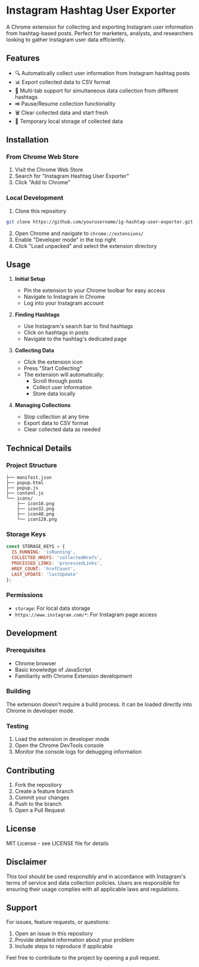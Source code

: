 # Instagram Hashtag User Exporter

A Chrome extension for collecting and exporting Instagram user information from hashtag-based posts. Perfect for marketers, analysts, and researchers looking to gather Instagram user data efficiently.

## Features

- 🔍 Automatically collect user information from Instagram hashtag posts
- 📊 Export collected data to CSV format
- 🔄 Multi-tab support for simultaneous data collection from different hashtags
- ⏯️ Pause/Resume collection functionality
- 🗑️ Clear collected data and start fresh
- 💾 Temporary local storage of collected data

## Installation

### From Chrome Web Store
1. Visit the Chrome Web Store
2. Search for "Instagram Hashtag User Exporter"
3. Click "Add to Chrome"

### Local Development
1. Clone this repository
```bash
git clone https://github.com/yourusername/ig-hashtag-user-exporter.git
```
2. Open Chrome and navigate to `chrome://extensions/`
3. Enable "Developer mode" in the top right
4. Click "Load unpacked" and select the extension directory

## Usage

1. **Initial Setup**
   - Pin the extension to your Chrome toolbar for easy access
   - Navigate to Instagram in Chrome
   - Log into your Instagram account

2. **Finding Hashtags**
   - Use Instagram's search bar to find hashtags
   - Click on hashtags in posts
   - Navigate to the hashtag's dedicated page

3. **Collecting Data**
   - Click the extension icon
   - Press "Start Collecting"
   - The extension will automatically:
     - Scroll through posts
     - Collect user information
     - Store data locally

4. **Managing Collections**
   - Stop collection at any time
   - Export data to CSV format
   - Clear collected data as needed

## Technical Details

### Project Structure
```
├── manifest.json
├── popup.html
├── popup.js
├── content.js
└── icons/
    ├── icon16.png
    ├── icon32.png
    ├── icon48.png
    └── icon128.png
```

### Storage Keys
```javascript
const STORAGE_KEYS = {
  IS_RUNNING: 'isRunning',
  COLLECTED_HREFS: 'collectedHrefs',
  PROCESSED_LINKS: 'processedLinks',
  HREF_COUNT: 'hrefCount',
  LAST_UPDATE: 'lastUpdate'
};
```

### Permissions
- `storage`: For local data storage
- `https://www.instagram.com/*`: For Instagram page access

## Development

### Prerequisites
- Chrome browser
- Basic knowledge of JavaScript
- Familiarity with Chrome Extension development

### Building
The extension doesn't require a build process. It can be loaded directly into Chrome in developer mode.

### Testing
1. Load the extension in developer mode
2. Open the Chrome DevTools console
3. Monitor the console logs for debugging information

## Contributing

1. Fork the repository
2. Create a feature branch
3. Commit your changes
4. Push to the branch
5. Open a Pull Request

## License

MIT License - see LICENSE file for details

## Disclaimer

This tool should be used responsibly and in accordance with Instagram's terms of service and data collection policies. Users are responsible for ensuring their usage complies with all applicable laws and regulations.

## Support

For issues, feature requests, or questions:
1. Open an issue in this repository
2. Provide detailed information about your problem
3. Include steps to reproduce if applicable

Feel free to contribute to the project by opening a pull request.